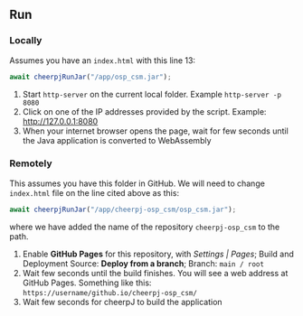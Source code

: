 
## Run

### Locally
Assumes you have an `index.html` with this line 13:
```js
await cheerpjRunJar("/app/osp_csm.jar");
```

1. Start `http-server` on the current local folder. Example `http-server -p 8080`  
2. Click on one of the IP addresses provided by the script. Example: http://127.0.0.1:8080
3. When your internet browser opens the page, wait for few seconds until the Java application is converted to WebAssembly


### Remotely
This assumes you have this folder in GitHub. We will need to change `index.html` file on the line cited above as this:
```js
await cheerpjRunJar("/app/cheerpj-osp_csm/osp_csm.jar");
```
where we have added the name of the repository `cheerpj-osp_csm` to the path.

1. Enable **GitHub Pages** for this repository, with *Settings | Pages*; Build and Deployment Source: **Deploy from a branch**;  Branch: `main / root`
2. Wait few seconds until the build finishes. You will see a web address at GitHub Pages. Something like this: `https://username/github.io/cheerpj-osp_csm/`
3. Wait few seconds for cheerpJ to build the application


